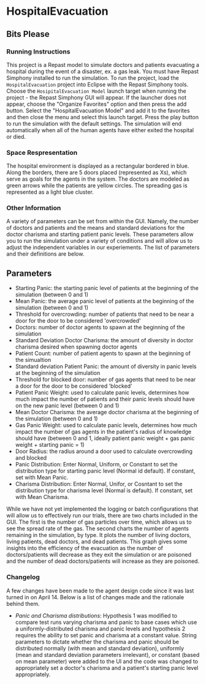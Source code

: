 # HospitalEvacuation
## Bits Please

### Running Instructions
This project is a Repast model to simulate doctors and patients evacuating a hospital during the event of a disaster, ex. a gas leak. You
must have Repast Simphony installed to run the simulation. To run the project, load the `HospitalEvacuation` project into Eclipse with
the Repast Simphony tools. Choose the `HosipitalEvacuation Model` launch target when running the project - the Repast Simphony GUI will 
appear. If the launcher does not appear, choose the "Organize Favorites" option and then press the add button. Select the 
"HospitalEvacuation Model" and add it to the favorites and then close the menu and select this launch target.
Press the play button to run the simulation with the default settings. The simulation will end automatically when all of the 
human agents have either exited the hospital or died.

### Space Respresentation
The hospital environment is displayed as a rectangular bordered in blue. Along the borders, there are 5 doors placed (represented as Xs),
which serve as goals for the agents in the system. The doctors are modeled as green arrows while the patients are yellow circles. The 
spreading gas is represented as a light blue cluster.

### Other Information
A variety of parameters can be set from within the GUI. Namely, the number of doctors and patients and the means and standard deviations
for the doctor charisma and starting patient panic levels. These parameters allow you to run the simulation under a variety of conditions
and will allow us to adjust the independent variables in our experiements. The list of parameters and their definitions are below.

## Parameters
- Starting Panic: the starting panic level of patients at the beginning of the simulation (between 0 and 1)
- Mean Panic: the average panic level of patients at the beginning of the simulation (between 0 and 1)
- Threshold for overcrowding: number of patients that need to be near a door for the door to be considered 'overcrowded'
- Doctors: number of doctor agents to spawn at the beginning of the simulation
- Standard Deviation Doctor Charisma: the amount of diversity in doctor charisma desired when spawning doctor agents
- Patient Count: number of patient agents to spawn at the beginning of the simualtion
- Standard deviation Patient Panic: the amount of diversity in panic levels at the beginning of the simulation
- Threshold for blocked door: number of gas agents that need to be near a door for the door to be considered 'blocked'
- Patient Panic Weight: used to calculate panic levels, determines how much impact the number of patients and their panic levels should have on the new panic level (between 0 and 1)
- Mean Doctor Charisma: the average doctor charisma at the beginning of the simulation (between 0 and 1)
- Gas Panic Weight: used to calculate panic levels, determines how much impact the number of gas agents in the patient's radius of knowledge should have (between 0 and 1, ideally patient panic weight + gas panic weight + starting panic = 1)
- Door Radius: the radius around a door used to calculate overcrowding and blocked
- Panic Distribution: Enter Normal, Uniform, or Constant to set the distribution type for starting panic level (Normal id default). If constant, set with Mean Panic.
- Charisma Distribution: Enter Normal, Unifor, or Cosntant to set the distribution type for charisma level (Normal is default). If constant, set with Mean Charisma.

While we have not yet implemented the logging or batch configurations that will allow us to effectively run our trials, there are two 
charts included in the GUI. The first is the number of gas particles over time, which allows us to see the spread rate of the gas. The 
second charts the number of agents remaining in the simulation, by type. It plots the number of living doctors, living patients, dead 
doctors, and dead patients. This graph gives some insights into the efficiency of the evacuation as the number of doctors/patients will 
decrease as they exit the simulation or are poisoned and the number of dead doctors/patients will increase as they are poisoned.

### Changelog
A few changes have been made to the agent design code since it was last turned in on April 14. Below is a list of changes made and the rationale behind them.

- _Panic and Charisma distributions_: Hypothesis 1 was modified to compare test runs varying charisma and panic to base cases which use a 
  uniformly-distributed charisma and panic levels and hypothesis 2 requires the ability to set panic and charisma at a constant value. 
  String parameters to dictate whether the charisma and panic should be distributed normally (with mean and standard deviation), uniformly
  (mean and standard deviation parameters irrelevant), or constant (based on mean parameter) were added to the UI and the code was changed to 
  appropriately set a doctor's charisma and a patient's starting panic level appropriately.
